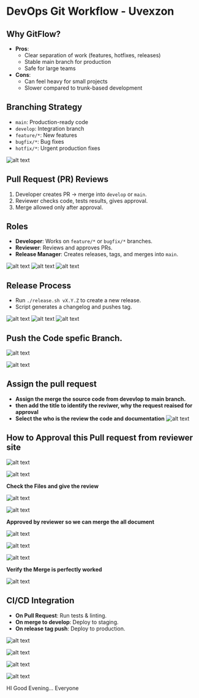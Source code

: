 # DevOps Git Workflow - Uvexzon

## Why GitFlow?
- **Pros**: 
  - Clear separation of work (features, hotfixes, releases)
  - Stable main branch for production
  - Safe for large teams
- **Cons**:
  - Can feel heavy for small projects
  - Slower compared to trunk-based development

## Branching Strategy
- `main`: Production-ready code
- `develop`: Integration branch
- `feature/*`: New features
- `bugfix/*`: Bug fixes
- `hotfix/*`: Urgent production fixes

![alt text](branch.png)

## Pull Request (PR) Reviews
1. Developer creates PR → merge into `develop` or `main`.
2. Reviewer checks code, tests results, gives approval.
3. Merge allowed only after approval.

## Roles
- **Developer**: Works on `feature/*` or `bugfix/*` branches.
- **Reviewer**: Reviews and approves PRs.
- **Release Manager**: Creates releases, tags, and merges into `main`.

![alt text](rule_Assign.png.png)
![alt text](assign_permission.png)
![alt text](image.png)

## Release Process
- Run `./release.sh vX.Y.Z` to create a new release.
- Script generates a changelog and pushes tag.

![alt text](image-1.png)
![alt text](run_script.png)
![alt text](image-2.png)

## Push the Code spefic Branch. 

![alt text](image-3.png)

![alt text](image-4.png)

## Assign the pull request 
- **Assign the merge the source code from devevlop to main branch.**
- **then add the title to identify the reviwer, why the request reaised for approval**
- **Select the who is the review the code and documentation**
![alt text](image-5.png)

## How to Approval this Pull request from reviewer site

![alt text](image-6.png)

![alt text](image-7.png)

**Check the Files and give the review**

![alt text](image-8.png)

![alt text](image-9.png)

**Approved by reviewer so we can merge the all document**

![alt text](image-10.png)

![alt text](image-11.png)

![alt text](image-12.png)

**Verify the Merge is perfectly worked**

![alt text](image-13.png)


## CI/CD Integration
- **On Pull Request**: Run tests & linting.
- **On merge to develop**: Deploy to staging.
- **On release tag push**: Deploy to production.

![alt text](image-14.png)

![alt text](image-15.png)

![alt text](image-16.png)

![alt text](image-17.png)

HI Good Evening... Everyone



